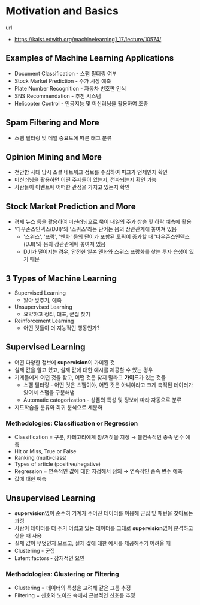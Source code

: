# Motivation and Basics
url
* https://kaist.edwith.org/machinelearning1_17/lecture/10574/
## Examples of Machine Learning Applications
* Document Classification - 스팸 필터링 여부
* Stock Market Prediction - 주가 시장 예측
* Plate Number Recognition - 자동차 번호판 인식
* SNS Recommendation - 추천 시스템
* Helicopter Control - 인공지능 및 머신러닝을 활용하여 조종

## Spam Filtering and More
* 스팸 필터링 및 메일 중요도에 따른 태그 분류

## Opinion Mining and More
* 천안함 사태 당시 소셜 네트워크 정보를 수집하여 피크가 언제인지 확인
* 머신러닝을 활용하면 어떤 주제들이 있는지, 전파되는지 확인 가능
* 사람들이 이벤트에 어떠한 관점을 가지고 있는지 확인

## Stock Market Prediction and More
* 경제 뉴스 등을 활용하여 머신러닝으로 묶어 내일의 주가 상승 및 하락 예측에 활용
* '다우존스인덱스(DJI)'와 '스위스'라는 단어는 음의 상관관계에 놓여져 있음
  * '스위스', '프랑', '엔화' 등의 단어가 포함된 토픽이 증가할 때 '다우존스인덱스(DJI)'와 음의 상관관계에 놓여져 있음
  * DJI가 떨어지는 경우, 안전한 일본 엔화와 스위스 프랑화를 찾는 투자 습성이 있기 때문

## 3 Types of Machine Learning
* Supervised Learning
  * 알아 맞추기, 예측
* Unsupervised Learning
  * 요약하고 정리, 대표, 군집 찾기
* Reinforcement Learning
  * 어떤 것들이 더 지능적인 행동인가?
  
## Supervised Learning
* 어떤 다양한 정보에 **supervision**이 가미된 것
* 실제 값을 알고 있고, 실제 값에 대한 예시를 제공할 수 있는 경우
* 기계들에게 어떤 것을 찾고, 어떤 것은 찾지 말라고 **가이드**가 있는 것들
  * 스팸 필터링 - 어떤 것은 스팸이야, 어떤 것은 아니야라고 크게 축적된 데이터가 있어서 스팸을 구분해냄
  * Automatic categorization - 상품의 특성 및 정보에 따라 자동으로 분류
* 지도학습을 분류와 회귀 분석으로 세분화
### Methodologies: Classification or Regression
* Classification = 구분, 카테고리에게 참/거짓을 지정 → 불연속적인 종속 변수 예측
 * Hit or Miss, True or False
 * Ranking (multi-class)
 * Types of article (positive/negative)
* Regression = 연속적인 값에 대한 지정해서 정의 → 연속적인 종속 변수 예측
 * 값에 대한 예측

## Unsupervised Learning
* **supervision**없이 순수히 기계가 주어진 데이터를 이용해 군집 및 패턴을 찾아보는 과정
* 사람이 데이터를 더 주기 어렵고 있는 데이터를 그대로 **supervision**없이 분석하고 싶을 때 사용
* 실제 값이 무엇인지 모르고, 실제 값에 대한 예시를 제공해주기 어려울 때
 * Clustering - 군집
 * Latent factors - 잠재적인 요인
### Methodologies: Clustering or Filtering
* Clustering = 데이터의 특성을 고려해 같은 그룹 추정
* Filtering = 신호와 노이즈 속에서 근본적인 신호를 추정
 



  
  
